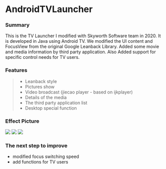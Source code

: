 
# AndroidTVLauncher


### Summary
This is the TV Launcher I modified with Skyworth Software team in 2020. It is developed in Java using Android TV. We modified the UI content and FocusView from the original Google Leanback Library. Added some movie and media information by third party application. Also Added support for specific control needs for TV users.

### Features
> * Leanback style
> * Pictures show
> * Video broadcast (jiecao player - based on ijkplayer)
> * Details of the media
> * The third party application list
> * Desktop special function

### Effect Picture
![](https://github.com/JackyAndroid/AndroidTVLauncher/blob/master/screenshots/design_sketch3.png)
![](https://github.com/JackyAndroid/AndroidTVLauncher/blob/master/screenshots/design_sketch2.png)
![](https://github.com/JackyAndroid/AndroidTVLauncher/blob/master/screenshots/design_sketch7.png)

### The next step to improve
- modified focus switching speed
- add functions for TV users

